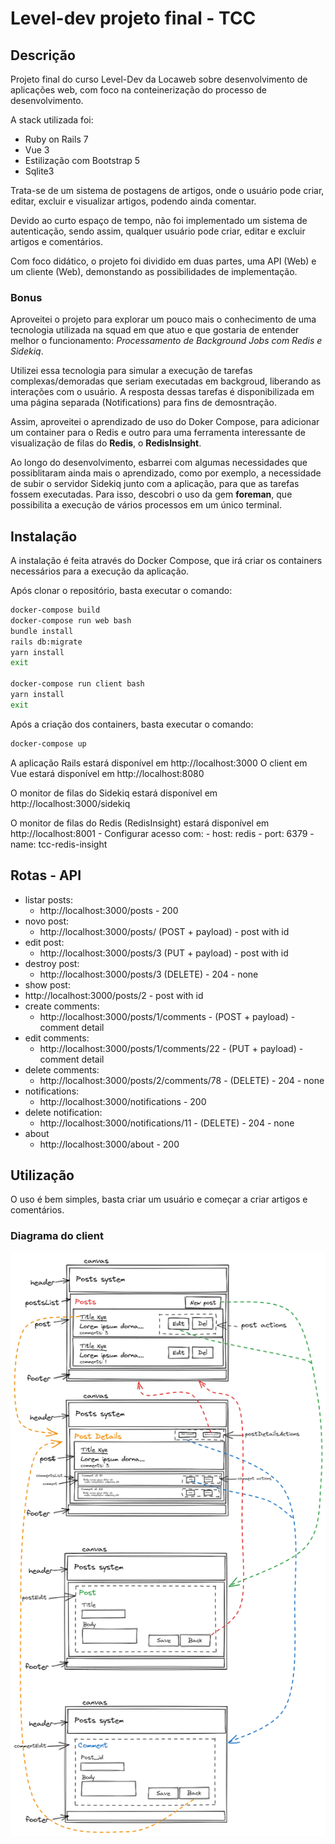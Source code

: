 # Level-dev projeto final - TCC

## Descrição

Projeto final do curso Level-Dev da Locaweb sobre desenvolvimento de aplicações web, com foco na conteinerização do processo de desenvolvimento.

A stack utilizada foi:

- Ruby on Rails 7
- Vue 3
- Estilização com Bootstrap 5
- Sqlite3

Trata-se de um sistema de postagens de artigos, onde o usuário pode criar, editar, excluir e visualizar artigos, podendo ainda comentar.

Devido ao curto espaço de tempo, não foi implementado um sistema de autenticação, sendo assim, qualquer usuário pode criar, editar e excluir artigos e comentários.

Com foco didático, o projeto foi dividido em duas partes, uma API (Web) e um cliente (Web), demonstando as possibilidades de implementação.

### Bonus

Aproveitei o projeto para explorar um pouco mais o conhecimento de uma tecnologia utilizada na squad em que atuo e que gostaria de entender melhor o funcionamento: *Processamento de Background Jobs com Redis e Sidekiq*.

Utilizei essa tecnologia para simular a execução de tarefas complexas/demoradas que seriam executadas em backgroud, liberando as interações com o usuário. A resposta dessas tarefas é disponibilizada em uma página separada (Notifications) para fins de demosntração.

Assim,  aproveitei o aprendizado de uso do Doker Compose, para adicionar um container para o Redis e outro para uma ferramenta interessante de visualização de filas do **Redis**, o **RedisInsight**.

Ao longo do desenvolvimento, esbarrei com algumas necessidades que possiblitaram ainda mais o aprendizado, como por exemplo, a necessidade de subir o servidor Sidekiq junto com a aplicação, para que as tarefas fossem executadas. Para isso, descobri o uso da gem **foreman**, que possibilita a execução de vários processos em um único terminal.

## Instalação

A instalação é feita através do Docker Compose, que irá criar os containers necessários para a execução da aplicação.

Após clonar o repositório, basta executar o comando:

```bash
docker-compose build
docker-compose run web bash
bundle install
rails db:migrate
yarn install
exit

docker-compose run client bash
yarn install
exit
```

Após a criação dos containers, basta executar o comando:

```bash
docker-compose up
```


A aplicação Rails estará disponível em http://localhost:3000
O client em Vue estará disponível em http://localhost:8080

O monitor de filas do Sidekiq estará disponível em http://localhost:3000/sidekiq

O monitor de filas do Redis (RedisInsight) estará disponível em http://localhost:8001
    - Configurar acesso com:
        - host: redis
        - port: 6379
        - name: tcc-redis-insight

## Rotas - API

- listar posts:
	- http://localhost:3000/posts - 200
- novo post:
	- http://localhost:3000/posts/ (POST + payload) - post with id
- edit post:
	- http://localhost:3000/posts/3 (PUT + payload) - post with id
- destroy post:
	- http://localhost:3000/posts/3 (DELETE) - 204 - none
- show post:
- http://localhost:3000/posts/2 - post with id
- create comments:
	- http://localhost:3000/posts/1/comments - (POST + payload) - comment detail
- edit comments:
	- http://localhost:3000/posts/1/comments/22 - (PUT + payload) - comment detail
- delete comments:
	- http://localhost:3000/posts/2/comments/78 - (DELETE) - 204 - none
- notifications:
	- http://localhost:3000/notifications - 200
- delete notification:
	- http://localhost:3000/notifications/11 - (DELETE) - 204 - none
- about
	- http://localhost:3000/about - 200


## Utilização

O uso é bem simples, basta criar um usuário e começar a criar artigos e comentários.

### Diagrama do client

![Diagrama do Client](image/client_layout.png)


